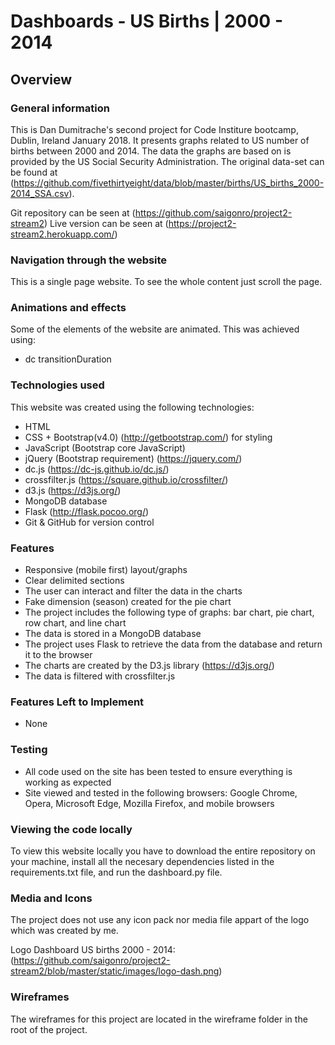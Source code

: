 # Dashboards - US Births | 2000 - 2014

## Overview

### General information
This is Dan Dumitrache's second project for Code Institure bootcamp, Dublin, Ireland January 2018.  It presents graphs related to US number of births between 2000 and 2014. The data the graphs are based on is provided by the US Social Security Administration. The original data-set can be found at (https://github.com/fivethirtyeight/data/blob/master/births/US_births_2000-2014_SSA.csv). 

Git repository can be seen at (https://github.com/saigonro/project2-stream2)
Live version can be seen at (https://project2-stream2.herokuapp.com/)

### Navigation through the website
This is a single page website. To see the whole content just scroll the page.

### Animations and effects
Some of the elements of the website are animated. This was achieved using:
- dc transitionDuration

### Technologies used
This website was created using the following technologies:
- HTML
- CSS + Bootstrap(v4.0) (http://getbootstrap.com/) for styling
- JavaScript (Bootstrap core JavaScript)
- jQuery (Bootstrap requirement) (https://jquery.com/)
- dc.js (https://dc-js.github.io/dc.js/)
- crossfilter.js (https://square.github.io/crossfilter/)
- d3.js (https://d3js.org/)
- MongoDB database
- Flask (http://flask.pocoo.org/)
- Git & GitHub for version control

### Features
- Responsive (mobile first) layout/graphs
- Clear delimited sections
- The user can interact and filter the data in the charts
- Fake dimension (season) created for the pie chart
- The project includes the following type of graphs: bar chart, pie chart, row chart, and line chart
- The data is stored in a MongoDB database
- The project uses Flask to retrieve the data from the database and return it to the browser
- The charts are created by the D3.js library (https://d3js.org/)
- The data is filtered with crossfilter.js

### Features Left to Implement
- None

### Testing
- All code used on the site has been tested to ensure everything is working as expected
- Site viewed and tested in the following browsers: Google Chrome, Opera, Microsoft Edge, Mozilla Firefox, and mobile browsers

### Viewing the code locally
To view this website locally you have to download the entire repository on your machine, install all the necesary dependencies listed in the requirements.txt file, and run the dashboard.py file.

### Media and Icons
The project does not use any icon pack nor media file appart of the logo which was created by me.

Logo Dashboard US births 2000 - 2014: (https://github.com/saigonro/project2-stream2/blob/master/static/images/logo-dash.png)

### Wireframes
The wireframes for this project are located in the wireframe folder in the root of the project.
